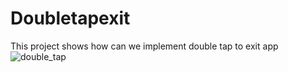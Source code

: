 # Doubletapexit
This project shows how can we implement double tap to exit app
![double_tap](https://user-images.githubusercontent.com/18255469/35775232-60f1adee-09af-11e8-8020-8427def0d74a.jpg)
